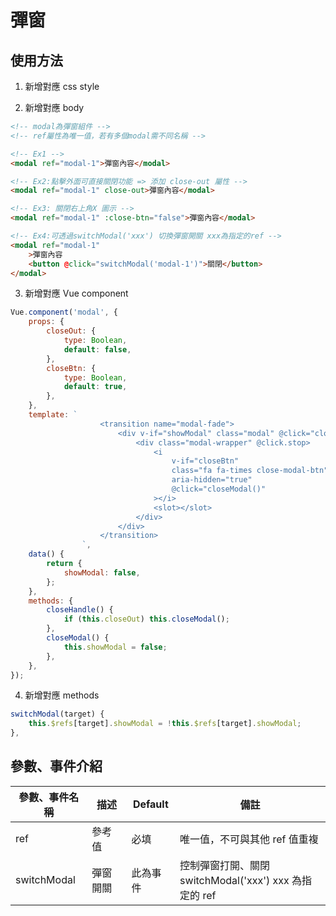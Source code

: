# 彈窗

## 使用方法

1. 新增對應 css style

2. 新增對應 body

```html
<!-- modal為彈窗組件 -->
<!-- ref屬性為唯一值，若有多個modal需不同名稱 -->

<!-- Ex1 -->
<modal ref="modal-1">彈窗內容</modal>

<!-- Ex2:點擊外面可直接關閉功能 => 添加 close-out 屬性 -->
<modal ref="modal-1" close-out>彈窗內容</modal>

<!-- Ex3: 關閉右上角X 圖示 -->
<modal ref="modal-1" :close-btn="false">彈窗內容</modal>

<!-- Ex4:可透過switchModal('xxx') 切換彈窗開關 xxx為指定的ref -->
<modal ref="modal-1"
    >彈窗內容
    <button @click="switchModal('modal-1')">關閉</button>
</modal>
```

3. 新增對應 Vue component

```js
Vue.component('modal', {
    props: {
        closeOut: {
            type: Boolean,
            default: false,
        },
        closeBtn: {
            type: Boolean,
            default: true,
        },
    },
    template: `
                    <transition name="modal-fade">
                        <div v-if="showModal" class="modal" @click="closeHandle()">
                            <div class="modal-wrapper" @click.stop>
                                <i
                                    v-if="closeBtn"
                                    class="fa fa-times close-modal-btn"
                                    aria-hidden="true"
                                    @click="closeModal()"
                                ></i>
                                <slot></slot>
                            </div>
                        </div>
                    </transition>
                `,
    data() {
        return {
            showModal: false,
        };
    },
    methods: {
        closeHandle() {
            if (this.closeOut) this.closeModal();
        },
        closeModal() {
            this.showModal = false;
        },
    },
});
```

4. 新增對應 methods

```js
switchModal(target) {
    this.$refs[target].showModal = !this.$refs[target].showModal;
},
```

## 參數、事件介紹

| 參數、事件名稱 | 描述 | Default | 備註 |
| --- | --- | --- | --- |
| ref | 參考值 | 必填 | 唯一值，不可與其他 ref 值重複 |
| switchModal | 彈窗開關 | 此為事件 | 控制彈窗打開、關閉 <br/> switchModal('xxx') xxx 為指定的 ref |
